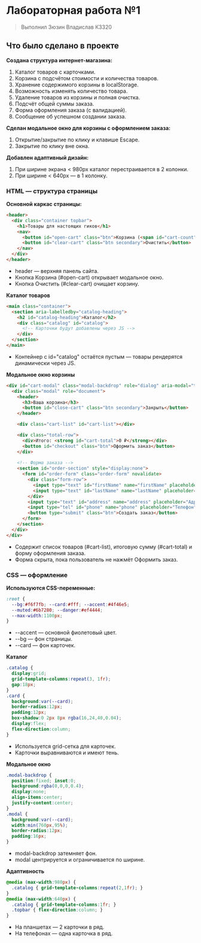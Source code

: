 # Лабораторная работа №1 
> Выполнил Зюзин Владислав К3320
## Что было сделано в проекте
**Создана структура интернет-магазина:**
1. Каталог товаров с карточками.
2. Корзина с подсчётом стоимости и количества товаров.
3. Хранение содержимого корзины в localStorage.
4. Возможность изменять количество товара.
5. Удаление товаров из корзины и полная очистка.
6. Подсчёт общей суммы заказа.
7. Форма оформления заказа (с валидацией).
8. Сообщение об успешном создании заказа.

**Сделан модальное окно для корзины с оформлением заказа:**
1. Открытие/закрытие по клику и клавише Escape.
2. Закрытие по клику вне окна.

**Добавлен адаптивный дизайн:**
1. При ширине экрана < 980px каталог перестраивается в 2 колонки.
2. При ширине < 640px — в 1 колонку.

### HTML — структура страницы

**Основной каркас страницы:**
```html
<header>
  <div class="container topbar">
    <h1>Товары для настоящих гиков</h1>
    <nav>
      <button id="open-cart" class="btn">Корзина (<span id="cart-count">0</span>)</button>
      <button id="clear-cart" class="btn secondary">Очистить</button>
    </nav>
  </div>
</header>

```
* header — верхняя панель сайта.
* Кнопка Корзина (#open-cart) открывает модальное окно.
* Кнопка Очистить (#clear-cart) очищает корзину.

**Каталог товаров**
```html
<main class="container">
  <section aria-labelledby="catalog-heading">
    <h2 id="catalog-heading">Каталог</h2>
    <div class="catalog" id="catalog">
      <!-- Карточки будут добавлены через JS -->
    </div>
  </section>
</main>
```
* Контейнер с id="catalog" остаётся пустым — товары рендерятся динамически через JS.

**Модальное окно корзины**
```html
<div id="cart-modal" class="modal-backdrop" role="dialog" aria-modal="true" aria-hidden="true">
  <div class="modal" role="document">
    <header>
      <h3>Ваша корзина</h3>
      <button id="close-cart" class="btn secondary">Закрыть</button>
    </header>

    <div class="cart-list" id="cart-list"></div>

    <div class="total-row">
      <div>Итого: <strong id="cart-total">0 ₽</strong></div>
      <button id="checkout" class="btn">Оформить заказ</button>
    </div>
    
    <!-- Форма заказа -->
    <section id="order-section" style="display:none">
      <form id="order-form" class="order-form" novalidate>
        <div class="form-row">
          <input type="text" id="firstName" name="firstName" placeholder="Имя" required />
          <input type="text" id="lastName" name="lastName" placeholder="Фамилия" required />
        </div>
        <input type="text" id="address" name="address" placeholder="Адрес доставки" required />
        <input type="tel" id="phone" name="phone" placeholder="Телефон" required pattern="[0-9+\-() ]{6,}" />
        <button type="submit" class="btn">Создать заказ</button>
      </form>
    </section>
  </div>
</div>
```
* Содержит список товаров (#cart-list), итоговую сумму (#cart-total) и форму оформления заказа.
* Форма скрыта, пока пользователь не нажмёт Оформить заказ.

### CSS — оформление

**Используются CSS-переменные:**

```css
:root {
  --bg:#f6f7fb; --card:#fff; --accent:#4f46e5;
  --muted:#6b7280; --danger:#ef4444;
  --max-width:1100px;
}
```

* --accent — основной фиолетовый цвет.
* --bg — фон страницы.
* --card — фон карточек.

**Каталог**
```css
.catalog {
  display:grid;
  grid-template-columns:repeat(3, 1fr);
  gap:18px;
}
.card {
  background:var(--card);
  border-radius:12px;
  padding:12px;
  box-shadow:0 2px 8px rgba(16,24,40,0.04);
  display:flex;
  flex-direction:column;
}
```
* Используется grid-сетка для карточек.
* Карточки выравниваются и имеют тень.

**Модальное окно**
```css
.modal-backdrop {
  position:fixed; inset:0;
  background:rgba(0,0,0,0.4);
  display:none;
  align-items:center;
  justify-content:center;
}
.modal {
  background:var(--card);
  width:min(760px,95%);
  border-radius:12px;
  padding:16px;
}
```      
* modal-backdrop затемняет фон.
* modal центрируется и ограничивается по ширине.

**Адаптивность**
```css
@media (max-width:980px) {
  .catalog { grid-template-columns:repeat(2,1fr); }
}
@media (max-width:640px) {
  .catalog { grid-template-columns:1fr; }
  .topbar { flex-direction:column; }
}
```
* На планшетах — 2 карточки в ряд.
* На телефонах — одна карточка в ряд.

